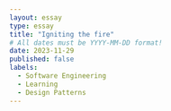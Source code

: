 ```yaml
---
layout: essay
type: essay
title: "Igniting the fire"
# All dates must be YYYY-MM-DD format!
date: 2023-11-29
published: false
labels:
  - Software Engineering
  - Learning
  - Design Patterns
---
```



